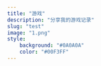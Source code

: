 ```yaml
---
title: "游戏"
description: "分享我的游戏记录"
slug: "test"
image: "1.png"
style:
    background: "#0A0A0A"
    color: "#00F3FF"
---
```

